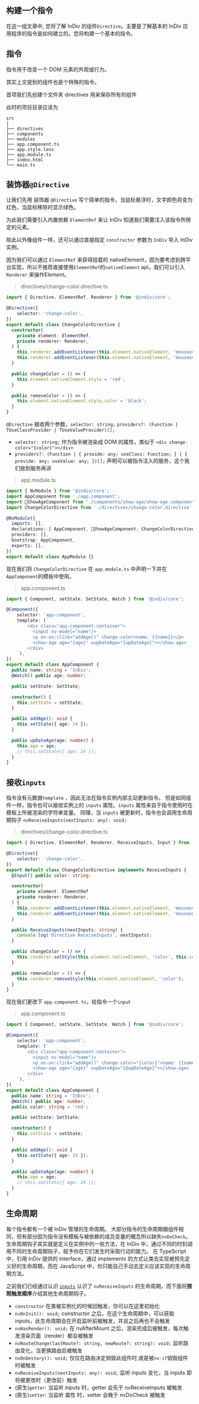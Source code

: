 ## 构建一个指令

在这一组文章中, 您将了解 InDiv 的组件`Directive`。主要是了解基本的 InDiv 应用程序的指令是如何建立的。您将构建一个基本的指令。


## 指令

指令用于改变一个 DOM 元素的外观或行为。

其实上文提到的组件也是个特殊的指令。

首项我们先创建个文件夹 directives 用来保存所有的组件 

此时的项目目录应该为

```
src
|
├── directives
├── components
├── modules
├── app.component.ts
├── app.style.less
├── app.module.ts
├── index.html
└── main.ts
```


## 装饰器`@Directive`

让我们先用 装饰器 `@Directive` 写个简单的指令，当鼠标悬浮时，文字颜色将变为红色，当鼠标移除时显示绿色。

为此我们需要引入内置依赖 `ElementRef` 来让 InDiv 知道我们需要注入该指令所绑定的元素。

除此以外像组件一样，还可以通过直接指定 `constructor` 参数为 `InDiv` 导入 InDiv实例。

因为我们可以通过 `ElementRef` 来获得挂载的 nativeElement，因为要考虑到跨平台实现，所以不推荐直接使用`ElementRef`的`nativeElement` api，我们可以引入 `Renderer` 来操作Element。

> directives/change-color.directive.ts

```typescript
import { Directive, ElementRef, Renderer } from '@indiv/core';

@Directive({
    selector: 'change-color',
})
export default class ChangeColorDirective {
  constructor(
    private element: ElementRef,
    private renderer: Renderer,
  ) {
    this.renderer.addEventListener(this.element.nativeElement, 'mouseover', this.changeColor);
    this.renderer.addEventListener(this.element.nativeElement, 'mouseout', this.removeColor);
  }

  public changeColor = () => {
    this.element.nativeElement.style = 'red';
  }

  public removeColor = () => {
    this.element.nativeElement.style.color = 'black';
  }
}
```

`@Directive` 接收两个参数，`selector: string;` `providers?: (Function | TUseClassProvider | TUseValueProvider)[];`

* `selector: string;`  作为指令被渲染成 DOM 的属性，类似于 `<div change-color="{color}"></div>`
* `providers?: (Function | { provide: any; useClass: Function; } | { provide: any; useValue: any; })[];` 声明可以被指令注入的服务，这个我们放到服务再讲

> app.module.ts

```typescript
import { NvModule } from '@indiv/core';
import AppComponent from './app.component';
import ShowAgeComponent from './components/show-age/show-age.component';
import ChangeColorDirective from './directives/change-color.directive';

@NvModule({
  imports: [],
  declarations: [ AppComponent, ShowAgeComponent, ChangeColorDirective ],
  providers: [],
  bootstrap: AppComponent,
  exports: [],
})
export default class AppModule {}
```

现在我们将 `ChangeColorDirective` 在 `app.module.ts` 中声明一下并在`AppComponent`的模板中使用。

> app.component.ts

```typescript
import { Component, setState, SetState, Watch } from '@indiv/core';

@Component({
    selector: 'app-component',
    template: (`
        <div class="app-component-container">
          <input nv-model="name"/>
          <p on-on:click="addAge()" change-color>name: {{name}}</p>
          <show-age age="{age}" uupDateAge="{upDateAge}"></show-age>
        </div>
    `),
})
export default class AppComponent {
  public name: string = 'InDiv';
  @Watch() public age: number;

  public setState: SetState;

  constructor() {
    this.setState = setState;
  }

  public addAge(): void {
    this.setState({ age: 24 });
  }

  public upDateAge(age: number) {
    this.age = age;
    // this.setState({ age: 24 });
  }
}
```


## 接收`inputs`

指令没有元数据`template` ，因此无法在指令实例内部主动更新指令。
但是如同组件一样，指令也可以接收实例上的 `inputs` 属性。`inputs` 属性来自于指令使用时在模板上所被渲染的字符串变量。
同理，当 `inputs` 被更新时，指令也会调用生命周期钩子 `nvReceiveInputs(nextInputs: any): void;`

> directives/change-color.directive.ts

```typescript
import { Directive, ElementRef, Renderer, ReceiveInputs, Input } from '@indiv/core';

@Directive({
    selector: 'change-color',
})
export default class ChangeColorDirective implements ReceiveInputs {
  @Input() public color: string;

  constructor(
    private element: ElementRef
    private renderer: Renderer,
  ) {
    this.renderer.addEventListener(this.element.nativeElement, 'mouseover', this.changeColor);
    this.renderer.addEventListener(this.element.nativeElement, 'mouseout', this.removeColor);
  }

  public ReceiveInputs(nextInputs: string) {
    console.log('Directive ReceiveInputs', nextInputs);
  }

  public changeColor = () => {
    this.renderer.setStyle(this.element.nativeElement, 'color', this.color);
  }

  public removeColor = () => {
    this.renderer.removeStyle(this.element.nativeElement, 'color');
  }
}
```

现在我们更改下 `app.component.ts`，给指令一个`input`

> app.component.ts

```typescript
import { Component, setState, SetState, Watch } from '@indiv/core';

@Component({
    selector: 'app-component',
    template: (`
        <div class="app-component-container">
          <input nv-model="name"/>
          <p on-on:click="addAge()" change-color="{color}">name: {{name}}</p>
          <show-age age="{age}" uupDateAge="{@upDateAge}"></show-age>
        </div>
    `),
})
export default class AppComponent {
  public name: string = 'InDiv';
  @Watch() public age: number;
  public color: string = 'red';

  public setState: SetState;

  constructor() {
    this.setState = setState;
  }

  public addAge(): void {
    this.setState({ age: 24 });
  }

  public upDateAge(age: number) {
    this.age = age;
    // this.setState({ age: 24 });
  }
}
```



## 生命周期

每个指令都有一个被 InDiv 管理的生命周期。
大部分指令的生命周期跟组件相同，但有部分因为指令没有模板与被依赖的成员变量的概念所以缺失`nvDoCheck`。
生命周期钩子其实就是定义在实例中的一些方法，在 InDiv 中，通过不同的时刻调用不同的生命周期钩子，赋予你在它们发生时采取行动的能力。
在 TypeScript 中，引用 InDiv 提供的 interface，通过 implements 的方式让类去实现被预先定义好的生命周期，而在 JavaScript 中，你只能自己手动去定义应该实现的生命周期方法。

之前我们已经通过认识 <a href="#/components?id=组件通信-inputs" target="_blank">`inputs`</a> 认识了 `nvReceiveInputs` 的生命周期，而下面将**按照触发顺序**介绍其他生命周期钩子。

* `constructor` 在类被实例化的时候回触发，你可以在这里初始化
* `nvOnInit(): void;` constructor 之后，在这个生命周期中，可以获取 inputs，此生命周期会在开启监听前被触发，并且之后再也不会触发
* `nvHasRender(): void;` 在 nvAfterMount 之后，渲染完成后被触发，每次触发渲染页面（render）都会被触发
* `nvRouteChange(lastRoute?: string, newRoute?: string): void;` 监听路由变化，当更换路由后被触发
* `nvOnDestory(): void;` 仅仅在路由决定销毁此组件时,或是被`nv-if`销毁组件时被触发
* `nvReceiveInputs(nextInputs: any): void;` 监听 inputs 变化，当 inputs 即将被更改时（更改前）触发
* (原生)`getter`: 当监听 inputs 时，getter 会先于 nvReceiveInputs 被触发
* (原生)`setter`: 当监听 属性 时，setter 会晚于 nvDoCheck 被触发
